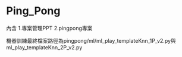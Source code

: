 # Ping_Pong

內含
1.專案管理PPT
2.pingpong專案

機器訓練最終檔案路徑為pingpong/ml/ml_play_templateKnn_1P_v2.py與ml_play_templateKnn_2P_v2.py
